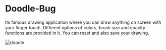# Doodle-Bug
Its famous drawing application where you can draw anything on screen with your finger touch. 
Different options of colors, brush size and opacity functions are provided in it. 
You can reset and also save your drawing. 

![doodle](https://user-images.githubusercontent.com/73683066/101768408-88290200-3b0b-11eb-8d75-f11f86011340.png)
